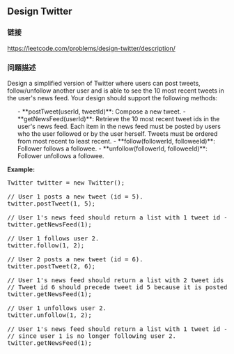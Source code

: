 ## Design Twitter  
### 链接  
https://leetcode.com/problems/design-twitter/description/  
### 问题描述
Design a simplified version of Twitter where users can post tweets, follow/unfollow another user and is able to see the 10 most recent tweets in the user's news feed. Your design should support the following methods:


<ol>
- **postTweet(userId, tweetId)**: Compose a new tweet.
- **getNewsFeed(userId)**: Retrieve the 10 most recent tweet ids in the user's news feed. Each item in the news feed must be posted by users who the user followed or by the user herself. Tweets must be ordered from most recent to least recent.
- **follow(followerId, followeeId)**: Follower follows a followee.
- **unfollow(followerId, followeeId)**: Follower unfollows a followee.
</ol>


**Example:**
<pre>
Twitter twitter = new Twitter();

// User 1 posts a new tweet (id = 5).
twitter.postTweet(1, 5);

// User 1's news feed should return a list with 1 tweet id -> [5].
twitter.getNewsFeed(1);

// User 1 follows user 2.
twitter.follow(1, 2);

// User 2 posts a new tweet (id = 6).
twitter.postTweet(2, 6);

// User 1's news feed should return a list with 2 tweet ids -> [6, 5].
// Tweet id 6 should precede tweet id 5 because it is posted after tweet id 5.
twitter.getNewsFeed(1);

// User 1 unfollows user 2.
twitter.unfollow(1, 2);

// User 1's news feed should return a list with 1 tweet id -> [5],
// since user 1 is no longer following user 2.
twitter.getNewsFeed(1);
</pre>

